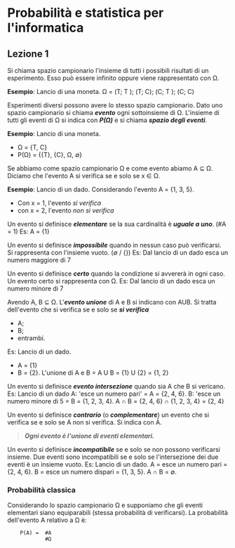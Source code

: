 # Probabilità e statistica per l'informatica

## Lezione 1

Si chiama spazio campionario l'insieme di tutti i possibili risultati di un esperimento.
Esso può essere infinito oppure viene rappresentato con Ω.

**Esempio**: Lancio di una moneta.
Ω = (T; T ); (T; C); (C; T ); (C; C)

Esperimenti diversi possono avere lo stesso spazio campionario.
Dato uno spazio campionario si chiama **_evento_** ogni sottoinsieme di Ω.
L'insieme di tutti gli eventi di Ω si indica con **_P(Ω)_** e si chiama **_spazio degli eventi_**.

**Esempio**: Lancio di una moneta.

- Ω = {T, C}
- P(Ω) = {{T}, {C}, Ω, ∅}

Se abbiamo come spazio campionario Ω e come evento abiamo A ⊆ Ω.
Diciamo che l'evento A si verifica se e solo se x ∈ Ω.

**Esempio**: Lancio di un dado.
Considerando l'evento A = {1, 3, 5}.

- Con x = 1, l'evento _si verifica_
- con x = 2, l'evento _non si verifica_

Un evento si definisce **_elementare_** se la sua cardinalità è **_uguale a uno_**. (#A = 1)
Es: A = {1}

Un evento si definisce **_impossibile_** quando in nessun caso può verificarsi.
Si rappresenta con l'insieme vuoto. (∅ / {})
Es: Dal lancio di un dado esca un numero maggiore di 7

Un evento si definisce **_certo_** quando la condizione si avvererà in ogni caso.
Un evento certo si rappresenta con Ω.
Es: Dal lancio di un dado esca un numero minore di 7

Avendo A, B ⊆ Ω.
L'**_evento unione_** di A e B si indicano con AUB.
Si tratta dell'evento che si verifica se e solo se **_si verifica_**

- A;
- B;
- entrambi.

Es: Lancio di un dado.

- A = {1}
- B = {2}.
L'unione di A e B = A U B = {1} U {2} = {1, 2}

Un evento si definisce **_evento intersezione_** quando sia A che B si vericano.
Es: Lancio di un dado
A: 'esce un numero pari' = A = {2, 4, 6}.
B: 'esce un numero minore di 5 = B = {1, 2, 3, 4}.
A ∩ B = {2, 4, 6} ∩ {1, 2, 3, 4} = {2, 4}

Un evento si definisce **_contrario_** (o **_complementare_**) un evento che si verifica se e solo se A non si verifica.
Si indica con Ā.

> **_Ogni evento è l'unione di eventi elementari._**

Un evento si definisce **_incompatibile_** se e solo se non possono verificarsi insieme.
Due eventi sono incompatibili se e solo se l'intersezione dei due eventi è un insieme vuoto.
Es: Lancio di un dado.
A = esce un numero pari = {2, 4, 6}.
B = esce un numero dispari = {1, 3, 5}.
A ∩ B = ∅.

### Probabilità classica
Considerando lo spazio campionario Ω e supponiamo che gli eventi elementari siano equiparabili (stessa probabilità di verificarsi).
La probabilità dell'evento A relativo a Ω è:
```
    P(A) =  #A
            #Ω  
```
